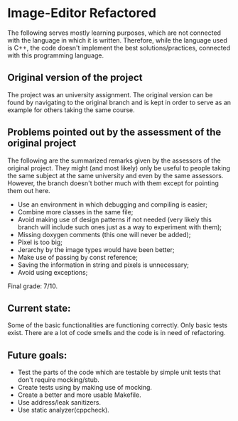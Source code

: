 # Image-Editor Refactored

The following serves mostly learning purposes, which are not connected with the language in which it is written. Therefore, while the language used is C++, the code doesn't implement the best solutions/practices, connected with this programming language.

## Original version of the project
The project was an university assignment. The original version can be found by navigating to the original branch and is kept in order to serve as an example for others taking the same course.

## Problems pointed out by the assessment of the original project
The following are the summarized remarks given by the assessors of the original project. They might (and most likely) only be useful to people taking the same subject at the same university and even by the same assessors. However, the branch doesn't bother much with them except for pointing them out here.
- Use an environment in which debugging and compiling is easier;
- Combine more classes in the same file;
- Avoid making use of design patterns if not needed (very likely this branch will include such ones just as a way to experiment with them);
- Missing doxygen comments (this one will never be added);
- Pixel is too big;
- Jerarchy by the image types would have been better;
- Make use of passing by const reference;
- Saving the information in string and pixels is unnecessary;
- Avoid using exceptions;

Final grade: 7/10.

## Current state:
Some of the basic functionalities are functioning correctly. Only basic tests exist. There are a lot of code smells and the code is in need of refactoring.

## Future goals:
- Test the parts of the code which are testable by simple unit tests that don't require mocking/stub.
- Create tests using by making use of mocking.
- Create a better and more usable Makefile.
- Use address/leak sanitizers.
- Use static analyzer(cppcheck).
